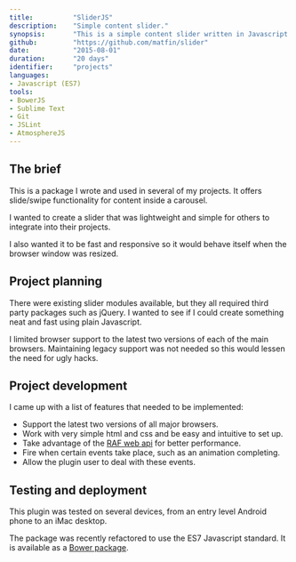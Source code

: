 ```yaml
---
title: 			"SliderJS"
description:	"Simple content slider."
synopsis:		"This is a simple content slider written in Javascript and bundled as a Bower package."
github:			"https://github.com/matfin/slider"
date:			"2015-08-01"
duration:		"20 days"
identifier:		"projects"
languages: 		
- Javascript (ES7)
tools:
- BowerJS
- Sublime Text
- Git
- JSLint
- AtmosphereJS
---
```


## The brief
This is a package I wrote and used in several of my projects. It offers slide/swipe functionality for content inside a carousel.

I wanted to create a slider that was lightweight and simple for others to integrate into their projects.

I also wanted it to be fast and responsive so it would behave itself when the browser window was resized.

## Project planning
There were existing slider modules available, but they all required third party packages such as jQuery. I wanted to see if I could create something neat and fast using plain Javascript.

I limited browser support to the latest two versions of each of the main browsers. Maintaining legacy support was not needed so this would lessen the need for ugly hacks.

## Project development
I came up with a list of features that needed to be implemented:

- Support the latest two versions of all major browsers.
- Work with very simple html and css and be easy and intuitive to set up.
- Take advantage of the [RAF web api](https://developer.mozilla.org/en-US/docs/Web/API/window/requestAnimationFrame) for better performance.
- Fire when certain events take place, such as an animation completing.
- Allow the plugin user to deal with these events.

## Testing and deployment
This plugin was tested on several devices, from an entry level Android phone to an iMac desktop.

The package was recently refactored to use the ES7 Javascript standard. It is available as a [Bower package](https://Git.com/matfin/slider).





